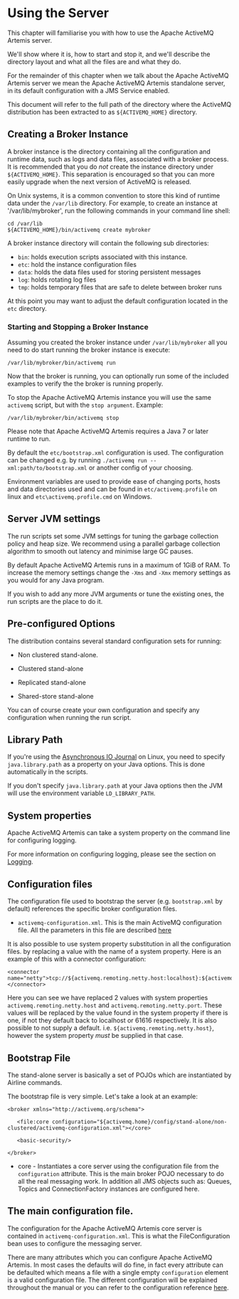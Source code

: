 # Using the Server

This chapter will familiarise you with how to use the Apache ActiveMQ Artemis server.

We'll show where it is, how to start and stop it, and we'll describe the
directory layout and what all the files are and what they do.

For the remainder of this chapter when we talk about the Apache ActiveMQ Artemis server
we mean the Apache ActiveMQ Artemis standalone server, in its default configuration
with a JMS Service enabled.

This document will refer to the full path of the directory where the ActiveMQ
distribution has been extracted to as `${ACTIVEMQ_HOME}` directory.

## Creating a Broker Instance

A broker instance is the directory containing all the configuration and runtime
data, such as logs and data files, associated with a broker process.  It is recommended that
you do *not* create the instance directory under `${ACTIVEMQ_HOME}`.  This separation is
encouraged so that you can more easily upgrade when the next version of ActiveMQ is released.

On Unix systems, it is a common convention to store this kind of runtime data under 
the `/var/lib` directory.  For example, to create an instance at '/var/lib/mybroker', run
the following commands in your command line shell:

    cd /var/lib
    ${ACTIVEMQ_HOME}/bin/activemq create mybroker

A broker instance directory will contain the following sub directories:

 * `bin`: holds execution scripts associated with this instance.
 * `etc`: hold the instance configuration files
 * `data`: holds the data files used for storing persistent messages
 * `log`: holds rotating log files
 * `tmp`: holds temporary files that are safe to delete between broker runs

At this point you may want to adjust the default configuration located in
the `etc` directory.

### Starting and Stopping a Broker Instance

Assuming you created the broker instance under `/var/lib/mybroker` all you need
to do start running the broker instance is execute:

    /var/lib/mybroker/bin/activemq run

Now that the broker is running, you can optionally run some of the included 
examples to verify the the broker is running properly.

To stop the Apache ActiveMQ Artemis instance you will use the same `activemq` script, but with 
the `stop argument`.  Example:

    /var/lib/mybroker/bin/activemq stop

Please note that Apache ActiveMQ Artemis requires a Java 7 or later runtime to run.

By default the `etc/bootstrap.xml` configuration is
used. The configuration can be changed e.g. by running
`./activemq run -- xml:path/to/bootstrap.xml` or another
config of your choosing.

Environment variables are used to provide ease of changing ports, hosts and
data directories used and can be found in `etc/activemq.profile` on linux and
`etc\activemq.profile.cmd` on Windows.

## Server JVM settings

The run scripts set some JVM settings for tuning the garbage collection
policy and heap size. We recommend using a parallel garbage collection
algorithm to smooth out latency and minimise large GC pauses.

By default Apache ActiveMQ Artemis runs in a maximum of 1GiB of RAM. To increase the
memory settings change the `-Xms` and `-Xmx` memory settings as you
would for any Java program.

If you wish to add any more JVM arguments or tune the existing ones, the
run scripts are the place to do it.

## Pre-configured Options

The distribution contains several standard configuration sets for
running:

-   Non clustered stand-alone.

-   Clustered stand-alone

-   Replicated stand-alone

-   Shared-store stand-alone

You can of course create your own configuration and specify any
configuration when running the run script.

## Library Path

If you're using the [Asynchronous IO Journal](#aio-journal) on Linux,
you need to specify `java.library.path` as a property on your Java
options. This is done automatically in the scripts.

If you don't specify `java.library.path` at your Java options then the
JVM will use the environment variable `LD_LIBRARY_PATH`.

## System properties

Apache ActiveMQ Artemis can take a system property on the command line for configuring
logging.

For more information on configuring logging, please see the section on
[Logging](logging.md).

## Configuration files

The configuration file used to bootstrap the server (e.g.
`bootstrap.xml` by default) references the specific broker configuration
files.

-   `activemq-configuration.xml`. This is the main ActiveMQ
    configuration file. All the parameters in this file are
    described [here](configuration-index.md)

It is also possible to use system property substitution in all the
configuration files. by replacing a value with the name of a system
property. Here is an example of this with a connector configuration:

    <connector name="netty">tcp://${activemq.remoting.netty.host:localhost}:${activemq.remoting.netty.port:61616}</connector>

Here you can see we have replaced 2 values with system properties
`activemq.remoting.netty.host` and `activemq.remoting.netty.port`. These
values will be replaced by the value found in the system property if
there is one, if not they default back to localhost or 61616
respectively. It is also possible to not supply a default. i.e.
`${activemq.remoting.netty.host}`, however the system property *must* be
supplied in that case.

## Bootstrap File

The stand-alone server is basically a set of POJOs which are
instantiated by Airline commands.

The bootstrap file is very simple. Let's take a look at an example:

    <broker xmlns="http://activemq.org/schema">

       <file:core configuration="${activemq.home}/config/stand-alone/non-clustered/activemq-configuration.xml"></core>

       <basic-security/>

    </broker>

-   core - Instantiates a core server using the configuration file from the
    `configuration` attribute. This is the main broker POJO necessary to
    do all the real messaging work.  In addition all JMS objects such as:
    Queues, Topics and ConnectionFactory instances are configured here.

## The main configuration file.

The configuration for the Apache ActiveMQ Artemis core server is contained in
`activemq-configuration.xml`. This is what the FileConfiguration bean
uses to configure the messaging server.

There are many attributes which you can configure Apache ActiveMQ Artemis. In most
cases the defaults will do fine, in fact every attribute can be
defaulted which means a file with a single empty `configuration` element
is a valid configuration file. The different configuration will be
explained throughout the manual or you can refer to the configuration
reference [here](#configuration-index).

